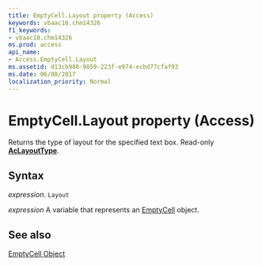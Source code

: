 ```yaml
---
title: EmptyCell.Layout property (Access)
keywords: vbaac10.chm14326
f1_keywords:
- vbaac10.chm14326
ms.prod: access
api_name:
- Access.EmptyCell.Layout
ms.assetid: d13cb988-9859-223f-e974-ecbd77cfaf93
ms.date: 06/08/2017
localization_priority: Normal
---
```



# EmptyCell.Layout property (Access)

Returns the type of layout for the specified text box. Read-only  **[AcLayoutType](Access.AcLayoutType.md)**.


## Syntax

_expression_. `Layout`

_expression_ A variable that represents an [EmptyCell](Access.EmptyCell.md) object.


## See also


[EmptyCell Object](Access.EmptyCell.md)

